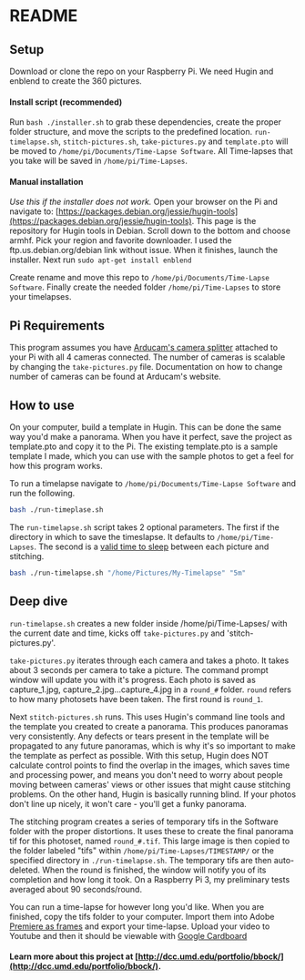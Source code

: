 # README


## Setup
Download or clone the repo on your Raspberry Pi. We need Hugin and enblend to create the 360 pictures.

#### Install script (recommended)
Run `bash ./installer.sh` to grab these dependencies, create the proper folder structure, and move the scripts to the predefined location. `run-timelapse.sh`, `stitch-pictures.sh`, `take-pictures.py` and `template.pto` will be moved to `/home/pi/Documents/Time-Lapse Software`. All Time-lapses that you take will be saved in `/home/pi/Time-Lapses`. 


#### Manual installation
*Use this if  the installer does not work.*
Open your browser on the Pi and navigate to: [https://packages.debian.org/jessie/hugin-tools](https://packages.debian.org/jessie/hugin-tools). This page is the repository for Hugin tools in Debian. Scroll down to the bottom and choose armhf. Pick your region and favorite downloader. I used the ftp.us.debian.org/debian link without issue. When it finishes, launch the installer. Next run `sudo apt-get install enblend`

Create rename and move this repo to `/home/pi/Documents/Time-Lapse Software`. Finally create the needed folder `/home/pi/Time-Lapses` to store your timelapses.

## Pi Requirements

This program assumes you have [Arducam's camera splitter](arducam.com/multi-camera-adapter-module-raspberry-pi/) attached to your Pi with all 4 cameras connected. The number of cameras is scalable by changing the `take-pictures.py` file. Documentation on how to change number of cameras can be found at Arducam's website.

## How to use

On your computer, build a template in Hugin. This can be done the same way you'd make a panorama. When you have it perfect, save the project as template.pto and copy it to the Pi. The existing template.pto is a sample template I made, which you can use with the sample photos to get a feel for how this program works. 

To run a timelapse navigate to `/home/pi/Documents/Time-Lapse Software` and run the following.

```bash
bash ./run-timeplase.sh
```

The `run-timelapse.sh` script takes 2 optional parameters. The first if the directory in which to save the timeslapse. It defaults to `/home/pi/Time-Lapses`. The second is a [valid time to sleep](https://www.cyberciti.biz/faq/linux-unix-sleep-bash-scripting/) between each picture and stitching.

```bash
bash ./run-timelapse.sh "/home/Pictures/My-Timelapse" "5m"
```


## Deep dive

`run-timelapse.sh` creates a new folder inside /home/pi/Time-Lapses/ with the current date and time, kicks off `take-pictures.py` and 'stitch-pictures.py'. 

`take-pictures.py` iterates through each camera and takes a photo. It takes about 3 seconds per camera to take a picture. The command prompt window will update you with it's progress. Each photo is saved as capture_1.jpg, capture_2.jpg...capture_4.jpg in a `round_#` folder. `round` refers to how many photosets have been taken. The first round is `round_1`. 

Next `stitch-pictures.sh` runs. This uses Hugin's command line tools and the template you created to create a panorama. This produces panoramas very consistently. Any defects or tears present in the template will be propagated to any future panoramas, which is why it's so important to make the template as perfect as possible. With this setup, Hugin does NOT calculate control points to find the overlap in the images, which saves time and processing power, and means you don't need to worry about people moving between cameras' views or other issues that might cause stitching problems. On the other hand, Hugin is basically running blind. If your photos don't line up nicely, it won't care - you'll get a funky panorama. 

The stitching program creates a series of temporary tifs in the Software folder with the proper distortions. It uses these to create the final panorama tif for this photoset, named `round_#.tif`. This large image is then copied to the folder labeled "tifs" within `/home/pi/Time-Lapses/TIMESTAMP/` or the specified directory in `./run-timelapse.sh`. The temporary tifs are then auto-deleted. When the round is finished, the window will notify you of its completion and how long it took. On a Raspberry Pi 3, my preliminary tests averaged about 90 seconds/round.

You can run a time-lapse for however long you'd like. When you are finished, copy the tifs folder to your computer. Import them into Adobe [Premiere as frames](https://forums.creativecow.net/thread/3/980625) and export your time-lapse. Upload your video to Youtube and then it should be viewable with [Google Cardboard](https://support.google.com/youtube/answer/6239930?hl=en)



#### Learn more about this project at [http://dcc.umd.edu/portfolio/bbock/](http://dcc.umd.edu/portfolio/bbock/).
